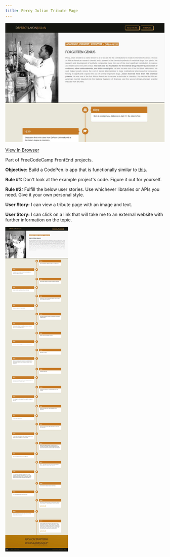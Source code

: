```yaml
---
title: Percy Julian Tribute Page
---
```


![Percy Julian Tribute Page](assets/img/projects/proj-5/img1.jpg)

<a href="http://s.codepen.io/omgninjas/debug/Majvvm" target="_blank">View In Browser</a>

Part of FreeCodeCamp FrontEnd projects.

**Objective:** Build a CodePen.io app that is functionally similar to [this]( https://codepen.io/FreeCodeCamp/full/NNvBQW/).

**Rule #1:** Don't look at the example project's code. Figure it out for yourself.

**Rule #2:** Fulfill the below user stories. Use whichever libraries or APIs you need. Give it your own personal style.

**User Story:** I can view a tribute page with an image and text.

**User Story:** I can click on a link that will take me to an external website with further information on the topic.

![Percy Julian Tribute Page](assets/img/projects/proj-5/full.jpg)


